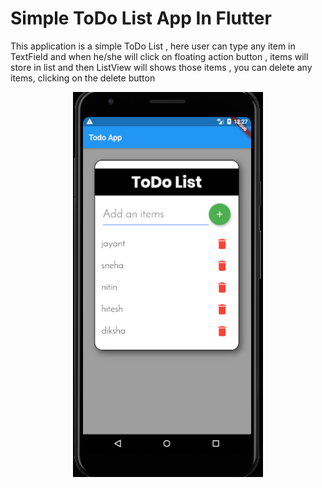 # Simple ToDo List App In Flutter

This application is a simple ToDo List , here user can type any item in TextField and when he/she will click on floating action button , items will store in list and then ListView will shows those items , you can delete any items, clicking on the delete button

<p align="center">
<img src="assest/image/Screenshot 2020-08-09 at 12.27.21 AM.png">
</p>